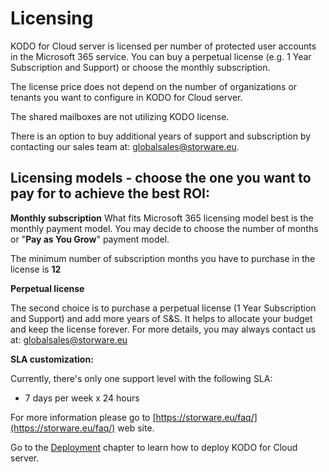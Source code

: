 # Licensing

KODO for Cloud server is licensed per number of protected user accounts in the Microsoft 365 service. You can buy a perpetual license \(e.g. 1 Year Subscription and Support\) or choose the monthly subscription.

The license price does not depend on the number of organizations or tenants you want to configure in KODO for Cloud server.

The shared mailboxes are not utilizing KODO license.

There is an option to buy additional years of support and subscription by contacting our sales team at: [globalsales@storware.eu](mailto:globalsales@storware.eu).

## **Licensing models - choose the one you want to pay for to achieve the best ROI:** <a id="licensing-models-choose-the-one-you-want-to-pay-for-to-achieve-the-best-roi"></a>

**Monthly subscription** What fits Microsoft 365 licensing model best is the monthly payment model. You may decide to choose the number of months or "**Pay as You Grow**" payment model.

 The minimum number of subscription months you have to purchase in the license is **12**

**Perpetual license**

The second choice is to purchase a perpetual license \(1 Year Subscription and Support\) and add more years of S&S. It helps to allocate your budget and keep the license forever. For more details, you may always contact us at: [globalsales@storware.eu](mailto:globalsales@storware.eu)​

**SLA customization:**

Currently, there's only one support level with the following SLA:

 - 7 days per week x 24 hours

For more information please go to [https://storware.eu/faq/](https://storware.eu/faq/) web site.

Go to the [Deployment](https://storware.gitbook.io/kodo-for-cloud-office365/deployment) chapter to learn how to deploy KODO for Cloud server.

